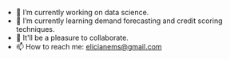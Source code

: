 - 🔭 I’m currently working on data science.
- 🌱 I’m currently learning demand forecasting and credit scoring techniques.
- 👯 It'll be a pleasure to collaborate. 
- 📫 How to reach me: elicianems@gmail.com
